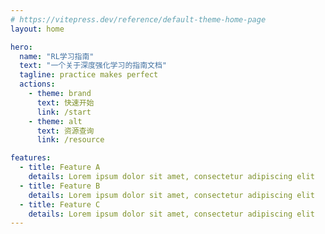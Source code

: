 ```yaml
---
# https://vitepress.dev/reference/default-theme-home-page
layout: home

hero:
  name: "RL学习指南"
  text: "一个关于深度强化学习的指南文档"
  tagline: practice makes perfect
  actions:
    - theme: brand
      text: 快速开始
      link: /start
    - theme: alt
      text: 资源查询
      link: /resource

features:
  - title: Feature A
    details: Lorem ipsum dolor sit amet, consectetur adipiscing elit
  - title: Feature B
    details: Lorem ipsum dolor sit amet, consectetur adipiscing elit
  - title: Feature C
    details: Lorem ipsum dolor sit amet, consectetur adipiscing elit
---
```


